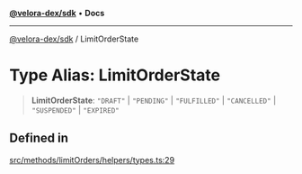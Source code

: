 [**@velora-dex/sdk**](../README.md) • **Docs**

***

[@velora-dex/sdk](../globals.md) / LimitOrderState

# Type Alias: LimitOrderState

> **LimitOrderState**: `"DRAFT"` \| `"PENDING"` \| `"FULFILLED"` \| `"CANCELLED"` \| `"SUSPENDED"` \| `"EXPIRED"`

## Defined in

[src/methods/limitOrders/helpers/types.ts:29](https://github.com/VeloraDEX/sdk/blob/master/src/methods/limitOrders/helpers/types.ts#L29)
